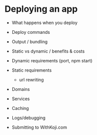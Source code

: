 # Deploying an app

- What happens when you deploy

- Deploy commands

- Output / bundling

- Static vs dynamic / benefits & costs

- Dynamic requirements (port, npm start)

- Static requirements
  - url rewriting

- Domains

- Services

- Caching

- Logs/debugging

- Submitting to WithKoji.com
